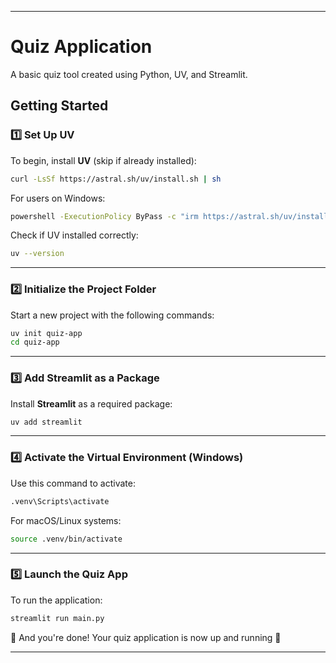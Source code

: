 
---

# Quiz Application

A basic quiz tool created using Python, UV, and Streamlit.

## Getting Started

### 1️⃣ Set Up UV

To begin, install **UV** (skip if already installed):

```sh
curl -LsSf https://astral.sh/uv/install.sh | sh
```

For users on Windows:

```sh
powershell -ExecutionPolicy ByPass -c "irm https://astral.sh/uv/install.ps1 | iex"
```

Check if UV installed correctly:

```sh
uv --version
```

---

### 2️⃣ Initialize the Project Folder

Start a new project with the following commands:

```sh
uv init quiz-app
cd quiz-app
```

---

### 3️⃣ Add Streamlit as a Package

Install **Streamlit** as a required package:

```sh
uv add streamlit
```

---

### 4️⃣ Activate the Virtual Environment (Windows)

Use this command to activate:

```sh
.venv\Scripts\activate
```

For macOS/Linux systems:

```sh
source .venv/bin/activate
```

---

### 5️⃣ Launch the Quiz App

To run the application:

```sh
streamlit run main.py
```

🎉 And you're done! Your quiz application is now up and running 🚀

---
